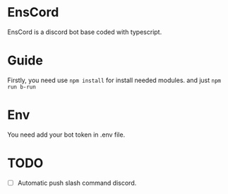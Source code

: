 # EnsCord
EnsCord is a discord bot base coded with typescript.

# Guide
Firstly, you need use ```npm install``` for install needed modules.
and just ```npm run b-run```

# Env
You need add your bot token in .env file.

# TODO  
- [ ] Automatic push slash command discord.


